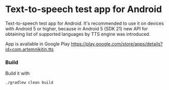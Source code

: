 # Text-to-speech test app for Android
Text-to-speech test app for Android. It's recommended to use it on devices with Android 5 or higher, because in Android 5 (SDK 21) new API for obtaining list of supported languages by TTS engine was introduced.

App is available in Google Play https://play.google.com/store/apps/details?id=com.artemnikitin.tts

### Build
Build it with
```
./gradlew clean build
```
